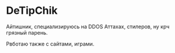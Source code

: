 # DeTipChik

Айтишник, специализируюсь на DDOS Аттахах, стилеров, ну крч грязный парень.

Рвботаю также с сайтами, играми.


